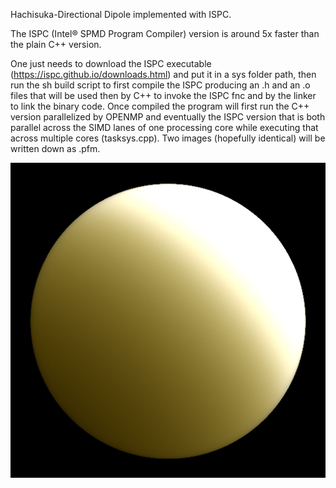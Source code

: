 Hachisuka-Directional Dipole implemented with ISPC.

The ISPC (Intel® SPMD Program Compiler) version is around 5x faster than the plain C++ version.

One just needs to download the ISPC executable (https://ispc.github.io/downloads.html) and put it in a sys folder path, then run the sh build script to first compile the ISPC producing an .h and an .o files that will be used then by C++ to invoke the ISPC fnc and by the linker to link the binary code.
Once compiled the program will first run the C++ version parallelized by OPENMP and eventually the ISPC version that is both parallel across the SIMD lanes of one processing core while executing that across multiple cores (tasksys.cpp).
Two images (hopefully identical) will be written down as .pfm.

![cover](https://raw.githubusercontent.com/RomboDev/Miscellaneous/master/ISPC%20Directional%20Dipole/image_dirpole.png)
